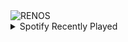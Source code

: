 <div align="justify">
<picture>
    <source media="(prefers-color-scheme: dark)" srcset="https://i.ibb.co/7vcS4mg/output-gif.gif">
    <source media="(prefers-color-scheme: light)" srcset="https://i.ibb.co/7vcS4mg/output-gif.gif">
    <img alt="RENOS" src="https://i.ibb.co/7vcS4mg/output-gif.gif">
</picture>
<details>
<summary>Spotify Recently Played</summary>
<img src="https://spotify-recently-played-readme.vercel.app/api?user=31d6d6zerc5ct6kck32na2ozsqf4&unique=1&width=400" alt="Spotify" />
</details>
</div>

<!-- Image deletion URL: https://ibb.co/PxprQHT/33c9fb7f2053341cac65beab0d82e3ce -->